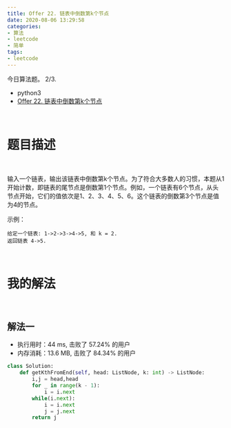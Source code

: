 ```yaml
---
title: Offer 22. 链表中倒数第k个节点
date: 2020-08-06 13:29:58
categories:
- 算法
- leetcode
- 简单
tags:
- leetcode
---
```

今日算法题。 2/3.

<!-- more -->

- python3
- [Offer 22. 链表中倒数第k个节点](https://leetcode-cn.com/problems/lian-biao-zhong-dao-shu-di-kge-jie-dian-lcof/)

<br/>

# 题目描述

<br/>

输入一个链表，输出该链表中倒数第k个节点。为了符合大多数人的习惯，本题从1开始计数，即链表的尾节点是倒数第1个节点。例如，一个链表有6个节点，从头节点开始，它们的值依次是1、2、3、4、5、6。这个链表的倒数第3个节点是值为4的节点。

示例：

	给定一个链表: 1->2->3->4->5, 和 k = 2.
	返回链表 4->5.

<br/>

# 我的解法

<br/>

## 解法一

- 执行用时：44 ms, 击败了 57.24% 的用户
- 内存消耗：13.6 MB, 击败了 84.34% 的用户

```python
class Solution:
    def getKthFromEnd(self, head: ListNode, k: int) -> ListNode:
        i,j = head,head
        for _ in range(k - 1):
            i = i.next
        while(i.next):
            i = i.next
            j = j.next
        return j
```

